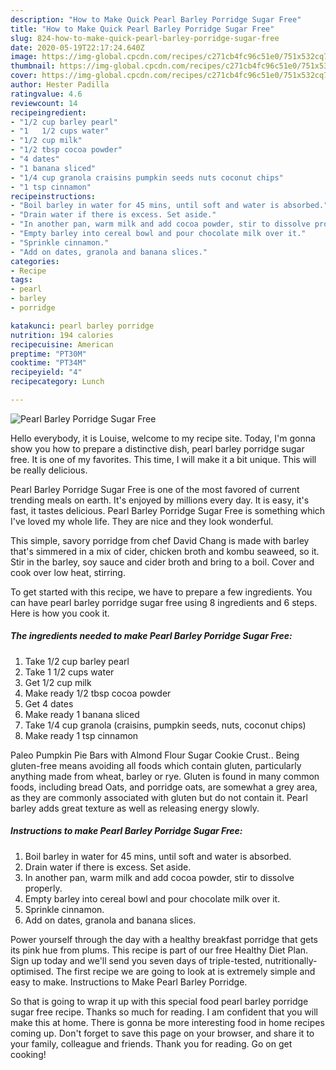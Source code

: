 ```yaml
---
description: "How to Make Quick Pearl Barley Porridge Sugar Free"
title: "How to Make Quick Pearl Barley Porridge Sugar Free"
slug: 824-how-to-make-quick-pearl-barley-porridge-sugar-free
date: 2020-05-19T22:17:24.640Z
image: https://img-global.cpcdn.com/recipes/c271cb4fc96c51e0/751x532cq70/pearl-barley-porridge-sugar-free-recipe-main-photo.jpg
thumbnail: https://img-global.cpcdn.com/recipes/c271cb4fc96c51e0/751x532cq70/pearl-barley-porridge-sugar-free-recipe-main-photo.jpg
cover: https://img-global.cpcdn.com/recipes/c271cb4fc96c51e0/751x532cq70/pearl-barley-porridge-sugar-free-recipe-main-photo.jpg
author: Hester Padilla
ratingvalue: 4.6
reviewcount: 14
recipeingredient:
- "1/2 cup barley pearl"
- "1   1/2 cups water"
- "1/2 cup milk"
- "1/2 tbsp cocoa powder"
- "4 dates"
- "1 banana sliced"
- "1/4 cup granola craisins pumpkin seeds nuts coconut chips"
- "1 tsp cinnamon"
recipeinstructions:
- "Boil barley in water for 45 mins, until soft and water is absorbed."
- "Drain water if there is excess. Set aside."
- "In another pan, warm milk and add cocoa powder, stir to dissolve properly."
- "Empty barley into cereal bowl and pour chocolate milk over it."
- "Sprinkle cinnamon."
- "Add on dates, granola and banana slices."
categories:
- Recipe
tags:
- pearl
- barley
- porridge

katakunci: pearl barley porridge 
nutrition: 194 calories
recipecuisine: American
preptime: "PT30M"
cooktime: "PT34M"
recipeyield: "4"
recipecategory: Lunch

---
```



![Pearl Barley Porridge Sugar Free](https://img-global.cpcdn.com/recipes/c271cb4fc96c51e0/751x532cq70/pearl-barley-porridge-sugar-free-recipe-main-photo.jpg)

Hello everybody, it is Louise, welcome to my recipe site. Today, I'm gonna show you how to prepare a distinctive dish, pearl barley porridge sugar free. It is one of my favorites. This time, I will make it a bit unique. This will be really delicious.

Pearl Barley Porridge Sugar Free is one of the most favored of current trending meals on earth. It's enjoyed by millions every day. It is easy, it's fast, it tastes delicious. Pearl Barley Porridge Sugar Free is something which I've loved my whole life. They are nice and they look wonderful.

This simple, savory porridge from chef David Chang is made with barley that&#39;s simmered in a mix of cider, chicken broth and kombu seaweed, so it. Stir in the barley, soy sauce and cider broth and bring to a boil. Cover and cook over low heat, stirring.


To get started with this recipe, we have to prepare a few ingredients. You can have pearl barley porridge sugar free using 8 ingredients and 6 steps. Here is how you cook it.

<!--inarticleads1-->

##### The ingredients needed to make Pearl Barley Porridge Sugar Free:

1. Take 1/2 cup barley pearl
1. Take 1   1/2 cups water
1. Get 1/2 cup milk
1. Make ready 1/2 tbsp cocoa powder
1. Get 4 dates
1. Make ready 1 banana sliced
1. Take 1/4 cup granola (craisins, pumpkin seeds, nuts, coconut chips)
1. Make ready 1 tsp cinnamon


Paleo Pumpkin Pie Bars with Almond Flour Sugar Cookie Crust.. Being gluten-free means avoiding all foods which contain gluten, particularly anything made from wheat, barley or rye. Gluten is found in many common foods, including bread Oats, and porridge oats, are somewhat a grey area, as they are commonly associated with gluten but do not contain it. Pearl barley adds great texture as well as releasing energy slowly. 

<!--inarticleads2-->

##### Instructions to make Pearl Barley Porridge Sugar Free:

1. Boil barley in water for 45 mins, until soft and water is absorbed.
1. Drain water if there is excess. Set aside.
1. In another pan, warm milk and add cocoa powder, stir to dissolve properly.
1. Empty barley into cereal bowl and pour chocolate milk over it.
1. Sprinkle cinnamon.
1. Add on dates, granola and banana slices.


Power yourself through the day with a healthy breakfast porridge that gets its pink hue from plums. This recipe is part of our free Healthy Diet Plan. Sign up today and we&#39;ll send you seven days of triple-tested, nutritionally-optimised. The first recipe we are going to look at is extremely simple and easy to make. Instructions to Make Pearl Barley Porridge. 

So that is going to wrap it up with this special food pearl barley porridge sugar free recipe. Thanks so much for reading. I am confident that you will make this at home. There is gonna be more interesting food in home recipes coming up. Don't forget to save this page on your browser, and share it to your family, colleague and friends. Thank you for reading. Go on get cooking!
